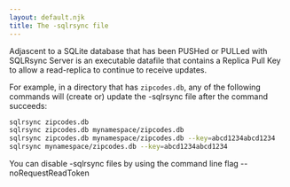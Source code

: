```yaml
---
layout: default.njk
title: The -sqlrsync file
---
```


Adjascent to a SQLite database that has been PUSHed or PULLed with SQLRsync Server is an executable datafile that contains a Replica Pull Key to allow a read-replica to continue to receive updates.

For example, in a directory that has `zipcodes.db`, any of the following commands will (create or) update the -sqlrsync file after the command succeeds:

```sh
sqlrsync zipcodes.db
sqlrsync zipcodes.db mynamespace/zipcodes.db
sqlrsync zipcodes.db mynamespace/zipcodes.db --key=abcd1234abcd1234
sqlrsync mynamespace/zipcodes.db --key=abcd1234abcd1234
```

You can disable -sqlrsync files by using the command line flag --noRequestReadToken

